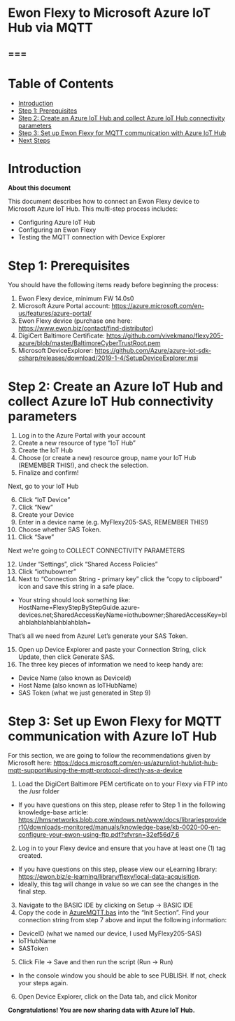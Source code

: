 # Ewon Flexy to Microsoft Azure IoT Hub via MQTT
===
---

# Table of Contents

-   [Introduction](#Introduction)
-   [Step 1: Prerequisites](#Prerequisites)
-   [Step 2: Create an Azure IoT Hub and collect Azure IoT Hub connectivity parameters](#IoTHub)
-   [Step 3: Set up Ewon Flexy for MQTT communication with Azure IoT Hub](#Flexy)
-   [Next Steps](#NextSteps)

<a name="Introduction"></a>
# Introduction

**About this document**

This document describes how to connect an Ewon Flexy device to Microsoft Azure IoT Hub. This multi-step process includes:
-   Configuring Azure IoT Hub
-   Configuring an Ewon Flexy
-   Testing the MQTT connection with Device Explorer

<a name="Prerequisites"></a>
# Step 1: Prerequisites

You should have the following items ready before beginning the process:

1. Ewon Flexy device, minimum FW 14.0s0
2. Microsoft Azure Portal account: https://azure.microsoft.com/en-us/features/azure-portal/
3. Ewon Flexy device (purchase one here: https://www.ewon.biz/contact/find-distributor)
4. DigiCert Baltimore Certificate: https://github.com/vivekmano/flexy205-azure/blob/master/BaltimoreCyberTrustRoot.pem
5. Microsoft DeviceExplorer: https://github.com/Azure/azure-iot-sdk-csharp/releases/download/2019-1-4/SetupDeviceExplorer.msi

<a name="IoTHub"></a>
# Step 2: Create an Azure IoT Hub and collect Azure IoT Hub connectivity parameters
1. Log in to the Azure Portal with your account
2. Create a new resource of type “IoT Hub”
3. Create the IoT Hub
4. Choose (or create a new) resource group, name your IoT Hub (REMEMBER THIS!), and check the selection.
5. Finalize and confirm!

Next, go to your IoT Hub

6. Click “IoT Device”
7. Click “New”
8. Create your Device
9. Enter in a device name (e.g. MyFlexy205-SAS, REMEMBER THIS!)
10. Choose whether SAS Token.
11. Click “Save”

Next we're going to COLLECT CONNECTIVITY PARAMETERS

12. Under “Settings”, click “Shared Access Policies”
13. Click “iothubowner”
14. Next to “Connection String - primary key” click the “copy to clipboard” icon and save this string in a safe place. 
  - Your string should look something like: HostName=FlexyStepByStepGuide.azure-devices.net;SharedAccessKeyName=iothubowner;SharedAccessKey=blahblahblahblahblahblah= 

That’s all we need from Azure! Let’s generate your SAS Token.

15. Open up Device Explorer and paste your Connection String, click Update, then click Generate SAS.
16. The three key pieces of information we need to keep handy are:
  - Device Name (also known as DeviceId)
  - Host Name (also known as IoTHubName)
  - SAS Token (what we just generated in Step 9)


<a name="Flexy"></a>
# Step 3: Set up Ewon Flexy for MQTT communication with Azure IoT Hub
For this section, we are going to follow the recommendations given by Microsoft here: https://docs.microsoft.com/en-us/azure/iot-hub/iot-hub-mqtt-support#using-the-mqtt-protocol-directly-as-a-device

1. Load the DigiCert Baltimore PEM certificate on to your Flexy via FTP into the /usr folder
  - If you have questions on this step, please refer to Step 1 in the following knowledge-base article: https://hmsnetworks.blob.core.windows.net/www/docs/librariesprovider10/downloads-monitored/manuals/knowledge-base/kb-0020-00-en-configure-your-ewon-using-ftp.pdf?sfvrsn=32ef56d7_6
2. Log in to your Flexy device and ensure that you have at least one (1) tag created. 
  - If you have questions on this step, please view our eLearning library: https://ewon.biz/e-learning/library/flexy/local-data-acquisition. 
  - Ideally, this tag will change in value so we can see the changes in the final step.
3. Navigate to the BASIC IDE by clicking on Setup -> BASIC IDE
4. Copy the code in [AzureMQTT.bas](https://github.com/vivekmano/flexy205-azure/blob/master/AzureMQTT.bas) into the “Init Section”. Find your connection string from step 7 above and input the following information:
  * DeviceID (what we named our device, I used MyFlexy205-SAS)
  * IoTHubName
  * SASToken
5. Click File -> Save and then run the script (Run -> Run)
  * In the console window you should be able to see PUBLISH. If not, check your steps again.
6. Open Device Explorer, click on the Data tab, and click Monitor

**Congratulations! You are now sharing data with Azure IoT Hub.**
